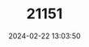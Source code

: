 ---
title: "21151"
category: "Sundamys maxi"
draft: false
date: 2024-02-22 13:03:50
languages:
  English: ["Bartels's Rat", "Javan Sundamys"]
---
